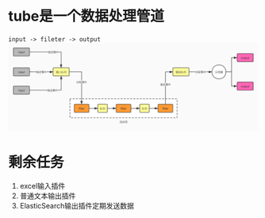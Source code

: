 # tube是一个数据处理管道 
`input -> fileter -> output`
![](./tube.jpg)

# 剩余任务
1. excel输入插件
2. 普通文本输出插件
3. ElasticSearch输出插件定期发送数据